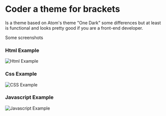 # Coder a theme for brackets

Is a theme based on Atom's theme "One Dark" some differences but at least is functional and looks pretty good if you are a front-end developer.

Some screenshots

### Html Example

![Html Example](https://raw.githubusercontent.com/ivangrimaldo/coder-theme/master/html-example.png)

### Css Example

![CSS Example](https://raw.githubusercontent.com/ivangrimaldo/coder-theme/master/css-example.png)

### Javascript Example

![Javascript Example](https://raw.githubusercontent.com/ivangrimaldo/coder-theme/master/javascript-example.png)

